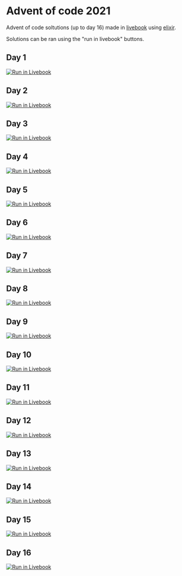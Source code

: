 # Advent of code 2021

Advent of code soltutions (up to day 16) made in [livebook](https://livebook.dev) using [elixir](https://elixir-lang.org/).

Solutions can be ran using the "run in livebook" buttons.

## Day 1

<a href="https://livebook.dev/run?url=https%3A%2F%2Fgithub.com%2FBartDeCaluwe%2Fadventofcode_2021%2Fblob%2Fmaster%2Fday_1.livemd">
  <img src="https://livebook.dev/badge/v1/blue.svg" alt="Run in Livebook" />
</a>

## Day 2

<a href="https://livebook.dev/run?url=https%3A%2F%2Fgithub.com%2FBartDeCaluwe%2Fadventofcode_2021%2Fblob%2Fmaster%2Fday_2.livemd">
  <img src="https://livebook.dev/badge/v1/blue.svg" alt="Run in Livebook" />
</a>

## Day 3

<a href="https://livebook.dev/run?url=https%3A%2F%2Fgithub.com%2FBartDeCaluwe%2Fadventofcode_2021%2Fblob%2Fmaster%2Fday_3.livemd">
  <img src="https://livebook.dev/badge/v1/blue.svg" alt="Run in Livebook" />
</a>

## Day 4

<a href="https://livebook.dev/run?url=https%3A%2F%2Fgithub.com%2FBartDeCaluwe%2Fadventofcode_2021%2Fblob%2Fmaster%2Fday_4.livemd">
  <img src="https://livebook.dev/badge/v1/blue.svg" alt="Run in Livebook" />
</a>

## Day 5

<a href="https://livebook.dev/run?url=https%3A%2F%2Fgithub.com%2FBartDeCaluwe%2Fadventofcode_2021%2Fblob%2Fmaster%2Fday_5.livemd">
  <img src="https://livebook.dev/badge/v1/blue.svg" alt="Run in Livebook" />
</a>

## Day 6

<a href="https://livebook.dev/run?url=https%3A%2F%2Fgithub.com%2FBartDeCaluwe%2Fadventofcode_2021%2Fblob%2Fmaster%2Fday_6.livemd">
  <img src="https://livebook.dev/badge/v1/blue.svg" alt="Run in Livebook" />
</a>

## Day 7

<a href="https://livebook.dev/run?url=https%3A%2F%2Fgithub.com%2FBartDeCaluwe%2Fadventofcode_2021%2Fblob%2Fmaster%2Fday_7.livemd">
  <img src="https://livebook.dev/badge/v1/blue.svg" alt="Run in Livebook" />
</a>

## Day 8

<a href="https://livebook.dev/run?url=https%3A%2F%2Fgithub.com%2FBartDeCaluwe%2Fadventofcode_2021%2Fblob%2Fmaster%2Fday_8.livemd">
  <img src="https://livebook.dev/badge/v1/blue.svg" alt="Run in Livebook" />
</a>

## Day 9

<a href="https://livebook.dev/run?url=https%3A%2F%2Fgithub.com%2FBartDeCaluwe%2Fadventofcode_2021%2Fblob%2Fmaster%2Fday_9.livemd">
  <img src="https://livebook.dev/badge/v1/blue.svg" alt="Run in Livebook" />
</a>

## Day 10

<a href="https://livebook.dev/run?url=https%3A%2F%2Fgithub.com%2FBartDeCaluwe%2Fadventofcode_2021%2Fblob%2Fmaster%2Fday_10.livemd">
  <img src="https://livebook.dev/badge/v1/blue.svg" alt="Run in Livebook" />
</a>

## Day 11

<a href="https://livebook.dev/run?url=https%3A%2F%2Fgithub.com%2FBartDeCaluwe%2Fadventofcode_2021%2Fblob%2Fmaster%2Fday_11.livemd">
  <img src="https://livebook.dev/badge/v1/blue.svg" alt="Run in Livebook" />
</a>

## Day 12

<a href="https://livebook.dev/run?url=https%3A%2F%2Fgithub.com%2FBartDeCaluwe%2Fadventofcode_2021%2Fblob%2Fmaster%2Fday_12.livemd">
  <img src="https://livebook.dev/badge/v1/blue.svg" alt="Run in Livebook" />
</a>

## Day 13

<a href="https://livebook.dev/run?url=https%3A%2F%2Fgithub.com%2FBartDeCaluwe%2Fadventofcode_2021%2Fblob%2Fmaster%2Fday_13.livemd">
  <img src="https://livebook.dev/badge/v1/blue.svg" alt="Run in Livebook" />
</a>

## Day 14

<a href="https://livebook.dev/run?url=https%3A%2F%2Fgithub.com%2FBartDeCaluwe%2Fadventofcode_2021%2Fblob%2Fmaster%2Fday_14.livemd">
  <img src="https://livebook.dev/badge/v1/blue.svg" alt="Run in Livebook" />
</a>

## Day 15

<a href="https://livebook.dev/run?url=https%3A%2F%2Fgithub.com%2FBartDeCaluwe%2Fadventofcode_2021%2Fblob%2Fmaster%2Fday_15.livemd">
  <img src="https://livebook.dev/badge/v1/blue.svg" alt="Run in Livebook" />
</a>

## Day 16

<a href="https://livebook.dev/run?url=https%3A%2F%2Fgithub.com%2FBartDeCaluwe%2Fadventofcode_2021%2Fblob%2Fmaster%2Fday_16.livemd">
  <img src="https://livebook.dev/badge/v1/blue.svg" alt="Run in Livebook" />
</a>
